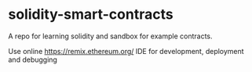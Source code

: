 # solidity-smart-contracts

A repo for learning solidity and sandbox for example contracts.

Use online https://remix.ethereum.org/ IDE for development, deployment and debugging

